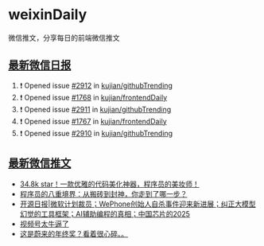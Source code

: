 # weixinDaily
微信推文，分享每日的前端微信推文

## [最新微信日报](https://github.com/kujian/weixinDaily/issues)

<!--START_SECTION:activity-->
1. ❗ Opened issue [#2912](https://github.com/kujian/githubTrending/issues/2912) in [kujian/githubTrending](https://github.com/kujian/githubTrending)
2. ❗ Opened issue [#1768](https://github.com/kujian/frontendDaily/issues/1768) in [kujian/frontendDaily](https://github.com/kujian/frontendDaily)
3. ❗ Opened issue [#2911](https://github.com/kujian/githubTrending/issues/2911) in [kujian/githubTrending](https://github.com/kujian/githubTrending)
4. ❗ Opened issue [#1767](https://github.com/kujian/frontendDaily/issues/1767) in [kujian/frontendDaily](https://github.com/kujian/frontendDaily)
5. ❗ Opened issue [#2910](https://github.com/kujian/githubTrending/issues/2910) in [kujian/githubTrending](https://github.com/kujian/githubTrending)
<!--END_SECTION:activity-->


## [最新微信推文](https://weixin.qdkfweb.cn/)

<!-- BLOG-POST-LIST:START -->
- [34.8k star！一款优雅的代码美化神器，程序员的美妆师！](https://weixin.qdkfweb.cn/61889.html)
- [程序员的八重境界：从搬砖到封神，你走到了哪一步？](https://weixin.qdkfweb.cn/61890.html)
- [开源日报|微软计划裁员；WePhone创始人自杀事件迎来新进展；纠正大模型幻觉的工具框架；AI辅助编程的真相；中国芯片的2025](https://weixin.qdkfweb.cn/61894.html)
- [视频号太牛逼了](https://weixin.qdkfweb.cn/61868.html)
- [这是蔚来的年终奖？看着很心碎。。](https://weixin.qdkfweb.cn/61862.html)
<!-- BLOG-POST-LIST:END -->